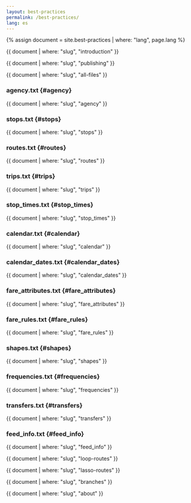 ```yaml
---
layout: best-practices
permalink: /best-practices/
lang: es
---
```


{% assign document = site.best-practices | where: "lang", page.lang %}

{{ document | where: "slug", "introduction" }}

{{ document | where: "slug", "publishing" }}

{{ document | where: "slug", "all-files" }}

### agency.txt {#agency}

{{ document | where: "slug", "agency" }}

### stops.txt {#stops}

{{ document | where: "slug", "stops" }}

### routes.txt {#routes}

{{ document | where: "slug", "routes" }}

### trips.txt {#trips}

{{ document | where: "slug", "trips" }}

### stop_times.txt {#stop_times}

{{ document | where: "slug", "stop_times" }}

### calendar.txt {#calendar}

{{ document | where: "slug", "calendar" }}

### calendar_dates.txt {#calendar_dates}

{{ document | where: "slug", "calendar_dates" }}

### fare_attributes.txt {#fare_attributes}

{{ document | where: "slug", "fare_attributes" }}

### fare_rules.txt {#fare_rules}

{{ document | where: "slug", "fare_rules" }}

### shapes.txt {#shapes}

{{ document | where: "slug", "shapes" }}

### frequencies.txt {#frequencies}

{{ document | where: "slug", "frequencies" }}

### transfers.txt {#transfers}

{{ document | where: "slug", "transfers" }}

### feed_info.txt {#feed_info}

{{ document | where: "slug", "feed_info" }}

{{ document | where: "slug", "loop-routes" }}

{{ document | where: "slug", "lasso-routes" }}

{{ document | where: "slug", "branches" }}

{{ document | where: "slug", "about" }}

